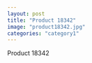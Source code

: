 ```yaml
---
layout: post
title: "Product 18342"
image: "product18342.jpg"
categories: "category1"
---
```

Product 18342
